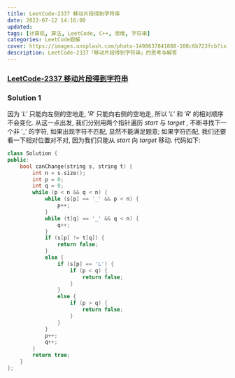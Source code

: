 ```yaml
---
title: LeetCode-2337 移动片段得到字符串 
date: 2022-07-12 14:16:00
updated:
tags: [计算机, 算法, LeetCode, C++, 思维, 字符串]
categories: LeetCode题解
cover: https://images.unsplash.com/photo-1498637841888-108c6b723fcb?ixid=MnwxMTI1OHwwfDF8cmFuZG9tfHx8fHx8fHx8MTY1NzYwNjQzOQ&ixlib=rb-1.2.1&q=85&w=2400
description: LeetCode-2337「移动片段得到字符串」的思考与解答
---
```

### [LeetCode-2337 移动片段得到字符串](https://leetcode.cn/problems/move-pieces-to-obtain-a-string/)

### Solution 1
因为 $'L'$ 只能向左侧的空地走, $'R'$ 只能向右侧的空地走, 所以 $'L'$ 和 $'R'$ 的相对顺序不会变化. 从这一点出发, 我们分别用两个指针遍历 $start$ 与 $target$ , 不断寻找下一个非 $'\_'$ 的字符, 如果出现字符不匹配, 显然不能满足题意; 如果字符匹配, 我们还要看一下相对位置对不对, 因为我们只能从 $start$ 向 $target$ 移动.
代码如下:
```C++
class Solution {
public:
    bool canChange(string s, string t) {
        int n = s.size();
        int p = 0;
        int q = 0;
        while (p < n && q < n) {
            while (s[p] == '_' && p < n) {
                p++;
            }
            while (t[q] == '_' && q < n) {
                q++;
            }
            if (s[p] != t[q]) {
                return false;
            }
            else {
                if (s[p] == 'L') {
                    if (p < q) {
                        return false;
                    }
                }
                else {
                    if (p > q) {
                        return false;
                    }
                }
            }
            p++;
            q++;
        }
        return true;
    }
};
```